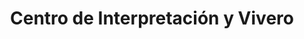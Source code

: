 ---
title: "Centro de Interpretación y Vivero"
url: /posadas/centro-de-interpretacion-y-vivero/
shop: centro de jardinería
---